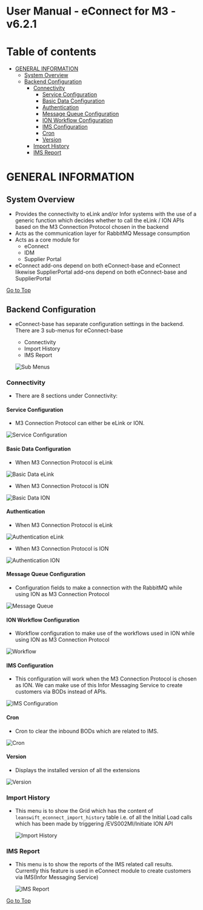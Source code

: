 #  User Manual - eConnect for M3 - v6.2.1

# Table of contents

- [GENERAL INFORMATION](#general-information)
  - [System Overview](#system-overview)
  - [Backend Configuration](#backend-configuration)
	- [Connectivity](#connectivity)
		- [Service Configuration](#service-configuration)
		- [Basic Data Configuration](#basic-data-configuration)
		- [Authentication](#authentication)
		- [Message Queue Configuration](#message-queue-configuration)
		- [ION Workflow Configuration](#ion-workflow-configuration)
		- [IMS Configuration](#ims-configuration)
		- [Cron](#cron)
		- [Version](#version)
	- [Import History](#import-history)
	- [IMS Report](#ims-report)

# GENERAL INFORMATION

## System Overview

- Provides the connectivity to eLink and/or Infor systems with the use of a generic function which decides whether to call the eLink / ION APIs based on the M3 Connection Protocol chosen in the backend
- Acts as the communication layer for RabbitMQ Message consumption
- Acts as a core module for 
	- eConnect
	- IDM
	- Supplier Portal
- eConnect add-ons depend on both eConnect-base and eConnect likewise SupplierPortal add-ons depend on both eConnect-base and SupplierPortal


[Go to Top](#table-of-contents)

## Backend Configuration

- eConnect-base has separate configuration settings in the backend. There are 3 sub-menus for eConnect-base
	- Connectivity
	- Import History
	- IMS Report

	![Sub Menus](../../../econnect-base/images/submenus.png)
	
### Connectivity
- There are 8 sections under Connectivity:

#### Service Configuration
- M3 Connection Protocol can either be eLink or ION.

![Service Configuration](../../../econnect-base/images/service-configuration.png)

#### Basic Data Configuration
- When M3 Connection Protocol is eLink

![Basic Data eLink](../../../econnect-base/images/basic-data-elink.png)

- When M3 Connection Protocol is ION

![Basic Data ION](../../../econnect-base/images/basic-data.png)

#### Authentication
- When M3 Connection Protocol is eLink

![Authentication eLink](../../../econnect-base/images/authentication-elink.png)

- When M3 Connection Protocol is ION

![Authentication ION](../../../econnect-base/images/authentication.png)

#### Message Queue Configuration
- Configuration fields to make a connection with the RabbitMQ while using ION as M3 Connection Protocol

![Message Queue](../../../econnect-base/images/message-queue.png)

#### ION Workflow Configuration
- Workflow configuration to make use of the workflows used in ION while using ION as M3 Connection Protocol

![Workflow](../../../econnect-base/images/workflow.png)

#### IMS Configuration
- This configuration will work when the M3 Connection Protocol is chosen as ION. We can make use of this Infor Messaging Service to create customers via BODs instead of APIs.

![IMS Configuration](../../../econnect-base/images/ims-configuration.png)

#### Cron
- Cron to clear the inbound BODs which are related to IMS.

![Cron](../../../econnect-base/images/cron.png)

#### Version
- Displays the installed version of all the extensions

![Version](../../../econnect-base/images/version.png)

### Import History
- This menu is to show the Grid which has the content of `leanswift_econnect_import_history` table i.e. of all the Initial Load calls which has been made by triggering /EVS002MI/Initiate ION API

	![Import History](../../../econnect-base/images/import-history.png)

### IMS Report
- This menu is to show the reports of the IMS related call results. Currently this feature is used in eConnect module to create customers via IMS(Infor Messaging Service)

	![IMS Report](../../../econnect-base/images/ims-report.png)

[Go to Top](#table-of-contents)
